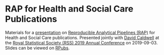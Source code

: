 # RAP for Health and Social Care Publications

Materials for a [presentation](https://rss.org.uk/RSS/media/File-library/Conference/RSS-Abstracts-booklet-2019-A4.pdf#page=7) on [Reproducible Analytical Pipelines (RAP)](https://www.isdscotland.org/About-ISD/Methodologies/_docs/Reproducible_Analytical_Pipelines_paper_v1.4.pdf) for Health and Social Care publications. Presented jointly with [David Caldwell](https://github.com/davidc92) at the [Royal Statistical Society (RSS) 2019 Annual Conference](https://rss.org.uk/RSS/media/File-library/Conference/RSS-2019-Conference-directory-final-online-version.pdf) on 2019-09-03. Slides can be viewed on [RPubs](http://rpubs.com/jackhannah95/rss-2019).

